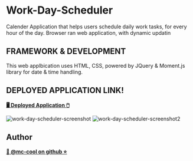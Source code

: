 # Work-Day-Scheduler
Calender Application that helps users schedule daily work tasks, for every hour of the day. Browser ran web application, with dynamic updatin

## FRAMEWORK & DEVELOPMENT
This web applbication uses HTML, CSS, powered by JQuery & Moment.js library for date & time handling.

## DEPLOYED APPLICATION LINK!
**[🖥️ Deployed Application 🖱️](https://m-ccool.github.io/Work-Day-Scheduler-API/)**

![work-day-scheduler-screenshot](https://user-images.githubusercontent.com/101916187/197671766-e14bcc9d-5745-4931-ae20-4e6d3fe37c1a.png)
![work-day-scheduler-screenshot2](https://user-images.githubusercontent.com/101916187/197671895-c4da1993-5f7f-4da6-a6f3-ea250e86bc0b.png)




## Author
**[🐉 @mc-cool on github ⭐](https://github.com/m-ccool)**
